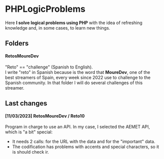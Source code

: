 # PHPLogicProblems
Here **I solve logical problems using PHP** with the idea of refreshing knowledge and, in some cases, to learn new things.


## Folders
#### RetosMoureDev
"Reto" == "challenge" (Spanish to English). <br>
I write "reto" in Spanish because is the word that **MoureDev**, one of the best streamers of Spain, every week since 2022 use to challenge to the Spanish community. In that folder I will do several challenges of this streamer.

## Last changes
#### [11/03/2023] RetosMoureDev / Reto10
Program in charge to use an API. In my case, I selected the AEMET API, which is "a bit" special:
- It needs 2 calls: for the URL with the data and for the "important" data.
- The codification has problems with accents and special characters, so it is should check ir.

